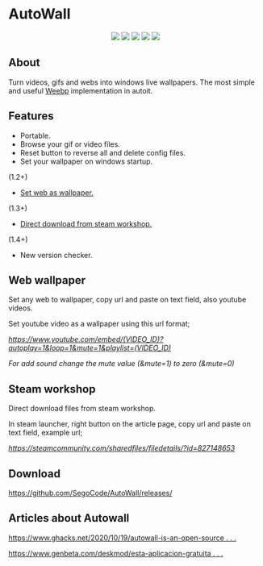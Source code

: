 # AutoWall

<p align="center">
<img src="https://github.com/SegoCode/AutoWall/blob/master/media/demo.gif">
<img src="https://img.shields.io/badge/core-weebp & mpv-red"> <img src="https://img.shields.io/badge/-%20Made%20with%20Autoit%20❤-blue.svg"> <img src="https://img.shields.io/badge/Platform%20%26%20Version%20Support-Windows%2010-green"> <img src="https://img.shields.io/github/languages/code-size/segocode/autowall">
</p>

## About

Turn videos, gifs and webs into windows live wallpapers. The most simple and useful [Weebp](src/weebp) implementation in autoit. 

## Features
- Portable.
- Browse your gif or video files.
- Reset button to reverse all and delete config files.
- Set your wallpaper on windows startup.

(1.2+)

- [Set web as wallpaper.](#web-wallpaper)

(1.3+)

- [Direct download from steam workshop.](#steam-workshop)

(1.4+)

- New version checker.

## Web wallpaper
 Set any web to wallpaper, copy url and paste on text field, also youtube videos.
 
 Set youtube video as a wallpaper using this url format;
 
 *https://www.youtube.com/embed/(VIDEO_ID)?autoplay=1&loop=1&mute=1&playlist=(VIDEO_ID)*
 
 *For add sound change the mute value (&mute=1) to zero (&mute=0)*


## Steam workshop
 Direct download files from steam workshop.
 
 In steam launcher, right button on the article page, copy url and paste on text field, example url;
 
 *https://steamcommunity.com/sharedfiles/filedetails/?id=827148653*

## Download

https://github.com/SegoCode/AutoWall/releases/


## Articles about Autowall

[https://www.ghacks.net/2020/10/19/autowall-is-an-open-source . . . ](https://www.ghacks.net/2020/10/19/autowall-is-an-open-source-program-that-can-display-animated-gifs-and-videos-as-your-wallpaper/)

[https://www.genbeta.com/deskmod/esta-aplicacion-gratuita . . . ](https://www.genbeta.com/deskmod/esta-aplicacion-gratuita-puedes-poner-gif-video-como-fondo-pantalla-windows-10)




